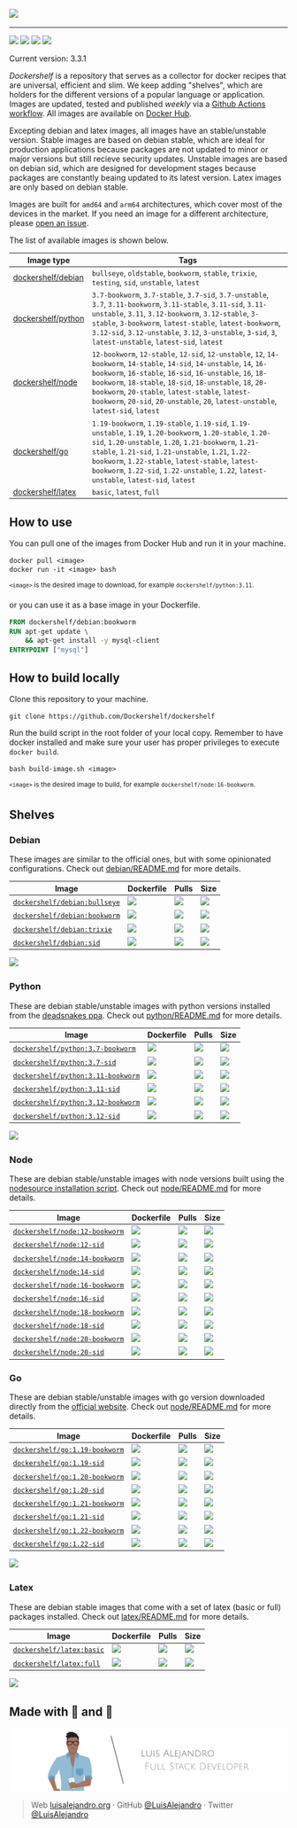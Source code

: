 ![](https://raw.githubusercontent.com/Dockershelf/dockershelf/develop/images/banner.svg)

---

[![](https://img.shields.io/github/release/Dockershelf/dockershelf.svg)](https://github.com/Dockershelf/dockershelf/releases) [![](https://img.shields.io/github/actions/workflow/status/Dockershelf/dockershelf/schedule-master.yml)](https://github.com/Dockershelf/dockershelf/actions/workflows/schedule-master.yml) [![](https://img.shields.io/discord/809504357359157288.svg?label=&logo=discord&logoColor=ffffff&color=7389D8&labelColor=6A7EC2)](https://discord.gg/4Wc7xphH5e) [![](https://cla-assistant.io/readme/badge/Dockershelf/dockershelf)](https://cla-assistant.io/Dockershelf/dockershelf)

Current version: 3.3.1

*Dockershelf* is a repository that serves as a collector for docker recipes that are universal, efficient and slim. We keep adding "shelves", which are holders for the different versions of a popular language or application. Images are updated, tested and published *weekly* via a [Github Actions workflow](https://github.com/Dockershelf/dockershelf/actions). All images are available on [Docker Hub](https://hub.docker.com/u/dockershelf).

Excepting debian and latex images, all images have an stable/unstable version. Stable images are based on debian stable, which are ideal for production applications because packages are not updated to minor or major versions but still recieve security updates. Unstable images are based on debian sid, which are designed for development stages because packages are constantly beaing updated to its latest version. Latex images are only based on debian stable.

Images are built for `amd64` and `arm64` architectures, which cover most of the devices in the market. If you need an image for a different architecture, please [open an issue](https://github.com/Dockershelf/dockershelf/issues/new).

The list of available images is shown below.

|Image type  |Tags  |
|------------|------|
|[dockershelf/debian](#debian)|`bullseye`, `oldstable`, `bookworm`, `stable`, `trixie`, `testing`, `sid`, `unstable`, `latest`|
|[dockershelf/python](#python)|`3.7-bookworm`, `3.7-stable`, `3.7-sid`, `3.7-unstable`, `3.7`, `3.11-bookworm`, `3.11-stable`, `3.11-sid`, `3.11-unstable`, `3.11`, `3.12-bookworm`, `3.12-stable`, `3-stable`, `3-bookworm`, `latest-stable`, `latest-bookworm`, `3.12-sid`, `3.12-unstable`, `3.12`, `3-unstable`, `3-sid`, `3`, `latest-unstable`, `latest-sid`, `latest`|
|[dockershelf/node](#node)|`12-bookworm`, `12-stable`, `12-sid`, `12-unstable`, `12`, `14-bookworm`, `14-stable`, `14-sid`, `14-unstable`, `14`, `16-bookworm`, `16-stable`, `16-sid`, `16-unstable`, `16`, `18-bookworm`, `18-stable`, `18-sid`, `18-unstable`, `18`, `20-bookworm`, `20-stable`, `latest-stable`, `latest-bookworm`, `20-sid`, `20-unstable`, `20`, `latest-unstable`, `latest-sid`, `latest`|
|[dockershelf/go](#go)|`1.19-bookworm`, `1.19-stable`, `1.19-sid`, `1.19-unstable`, `1.19`, `1.20-bookworm`, `1.20-stable`, `1.20-sid`, `1.20-unstable`, `1.20`, `1.21-bookworm`, `1.21-stable`, `1.21-sid`, `1.21-unstable`, `1.21`, `1.22-bookworm`, `1.22-stable`, `latest-stable`, `latest-bookworm`, `1.22-sid`, `1.22-unstable`, `1.22`, `latest-unstable`, `latest-sid`, `latest`|
|[dockershelf/latex](#latex)|`basic`, `latest`, `full`|

## How to use

You can pull one of the images from Docker Hub and run it in your machine.

```
docker pull <image>
docker run -it <image> bash
```

<sup><code>&lt;image&gt;</code> is the desired image to download, for example <code>dockershelf/python:3.11</code>.</sup>

or you can use it as a base image in your Dockerfile.

```dockerfile
FROM dockershelf/debian:bookworm
RUN apt-get update \
    && apt-get install -y mysql-client
ENTRYPOINT ["mysql"]
```

## How to build locally

Clone this repository to your machine.

```
git clone https://github.com/Dockershelf/dockershelf
```

Run the build script in the root folder of your local copy. Remember to have docker installed and make sure your user has proper privileges to execute `docker build`.

```
bash build-image.sh <image>
```

<sup><code>&lt;image&gt;</code> is the desired image to build, for example <code>dockershelf/node:16-bookworm</code>.</sup>

## Shelves

### Debian

These images are similar to the official ones, but with some opinionated configurations. Check out [debian/README.md](https://github.com/Dockershelf/dockershelf/blob/master/debian/README.md) for more details.

|Image  |Dockerfile  |Pulls   |Size  |
|-------|------------|--------|------|
|[`dockershelf/debian:bullseye`](https://hub.docker.com/r/dockershelf/debian)|[![](https://img.shields.io/badge/-Dockerfile-blue.svg?colorA=22313f&colorB=4a637b&logo=docker)](https://github.com/Dockershelf/dockershelf/blob/master/debian/bullseye/Dockerfile)|[![](https://img.shields.io/docker/pulls/dockershelf/debian?colorA=22313f&colorB=4a637b)](https://hub.docker.com/r/dockershelf/debian)|[![](https://img.shields.io/docker/image-size/dockershelf/debian/bullseye.svg?colorA=22313f&colorB=4a637b)](https://hub.docker.com/r/dockershelf/debian)|
|[`dockershelf/debian:bookworm`](https://hub.docker.com/r/dockershelf/debian)|[![](https://img.shields.io/badge/-Dockerfile-blue.svg?colorA=22313f&colorB=4a637b&logo=docker)](https://github.com/Dockershelf/dockershelf/blob/master/debian/bookworm/Dockerfile)|[![](https://img.shields.io/docker/pulls/dockershelf/debian?colorA=22313f&colorB=4a637b)](https://hub.docker.com/r/dockershelf/debian)|[![](https://img.shields.io/docker/image-size/dockershelf/debian/bookworm.svg?colorA=22313f&colorB=4a637b)](https://hub.docker.com/r/dockershelf/debian)|
|[`dockershelf/debian:trixie`](https://hub.docker.com/r/dockershelf/debian)|[![](https://img.shields.io/badge/-Dockerfile-blue.svg?colorA=22313f&colorB=4a637b&logo=docker)](https://github.com/Dockershelf/dockershelf/blob/master/debian/trixie/Dockerfile)|[![](https://img.shields.io/docker/pulls/dockershelf/debian?colorA=22313f&colorB=4a637b)](https://hub.docker.com/r/dockershelf/debian)|[![](https://img.shields.io/docker/image-size/dockershelf/debian/trixie.svg?colorA=22313f&colorB=4a637b)](https://hub.docker.com/r/dockershelf/debian)|
|[`dockershelf/debian:sid`](https://hub.docker.com/r/dockershelf/debian)|[![](https://img.shields.io/badge/-Dockerfile-blue.svg?colorA=22313f&colorB=4a637b&logo=docker)](https://github.com/Dockershelf/dockershelf/blob/master/debian/sid/Dockerfile)|[![](https://img.shields.io/docker/pulls/dockershelf/debian?colorA=22313f&colorB=4a637b)](https://hub.docker.com/r/dockershelf/debian)|[![](https://img.shields.io/docker/image-size/dockershelf/debian/sid.svg?colorA=22313f&colorB=4a637b)](https://hub.docker.com/r/dockershelf/debian)|

![](https://raw.githubusercontent.com/Dockershelf/dockershelf/develop/images/table.svg)

### Python

These are debian stable/unstable images with python versions installed from the [deadsnakes ppa](https://launchpad.net/~deadsnakes/+archive/ubuntu/ppa). Check out [python/README.md](https://github.com/Dockershelf/dockershelf/blob/master/python/README.md) for more details.

|Image  |Dockerfile  |Pulls   |Size  |
|-------|------------|--------|------|
|[`dockershelf/python:3.7-bookworm`](https://hub.docker.com/r/dockershelf/python)|[![](https://img.shields.io/badge/-Dockerfile-blue.svg?colorA=22313f&colorB=4a637b&logo=docker)](https://github.com/Dockershelf/dockershelf/blob/master/python/3.7-bookworm/Dockerfile)|[![](https://img.shields.io/docker/pulls/dockershelf/python?colorA=22313f&colorB=4a637b)](https://hub.docker.com/r/dockershelf/python)|[![](https://img.shields.io/docker/image-size/dockershelf/python/3.7-bookworm.svg?colorA=22313f&colorB=4a637b)](https://hub.docker.com/r/dockershelf/python)|
|[`dockershelf/python:3.7-sid`](https://hub.docker.com/r/dockershelf/python)|[![](https://img.shields.io/badge/-Dockerfile-blue.svg?colorA=22313f&colorB=4a637b&logo=docker)](https://github.com/Dockershelf/dockershelf/blob/master/python/3.7-sid/Dockerfile)|[![](https://img.shields.io/docker/pulls/dockershelf/python?colorA=22313f&colorB=4a637b)](https://hub.docker.com/r/dockershelf/python)|[![](https://img.shields.io/docker/image-size/dockershelf/python/3.7-sid.svg?colorA=22313f&colorB=4a637b)](https://hub.docker.com/r/dockershelf/python)|
|[`dockershelf/python:3.11-bookworm`](https://hub.docker.com/r/dockershelf/python)|[![](https://img.shields.io/badge/-Dockerfile-blue.svg?colorA=22313f&colorB=4a637b&logo=docker)](https://github.com/Dockershelf/dockershelf/blob/master/python/3.11-bookworm/Dockerfile)|[![](https://img.shields.io/docker/pulls/dockershelf/python?colorA=22313f&colorB=4a637b)](https://hub.docker.com/r/dockershelf/python)|[![](https://img.shields.io/docker/image-size/dockershelf/python/3.11-bookworm.svg?colorA=22313f&colorB=4a637b)](https://hub.docker.com/r/dockershelf/python)|
|[`dockershelf/python:3.11-sid`](https://hub.docker.com/r/dockershelf/python)|[![](https://img.shields.io/badge/-Dockerfile-blue.svg?colorA=22313f&colorB=4a637b&logo=docker)](https://github.com/Dockershelf/dockershelf/blob/master/python/3.11-sid/Dockerfile)|[![](https://img.shields.io/docker/pulls/dockershelf/python?colorA=22313f&colorB=4a637b)](https://hub.docker.com/r/dockershelf/python)|[![](https://img.shields.io/docker/image-size/dockershelf/python/3.11-sid.svg?colorA=22313f&colorB=4a637b)](https://hub.docker.com/r/dockershelf/python)|
|[`dockershelf/python:3.12-bookworm`](https://hub.docker.com/r/dockershelf/python)|[![](https://img.shields.io/badge/-Dockerfile-blue.svg?colorA=22313f&colorB=4a637b&logo=docker)](https://github.com/Dockershelf/dockershelf/blob/master/python/3.12-bookworm/Dockerfile)|[![](https://img.shields.io/docker/pulls/dockershelf/python?colorA=22313f&colorB=4a637b)](https://hub.docker.com/r/dockershelf/python)|[![](https://img.shields.io/docker/image-size/dockershelf/python/3.12-bookworm.svg?colorA=22313f&colorB=4a637b)](https://hub.docker.com/r/dockershelf/python)|
|[`dockershelf/python:3.12-sid`](https://hub.docker.com/r/dockershelf/python)|[![](https://img.shields.io/badge/-Dockerfile-blue.svg?colorA=22313f&colorB=4a637b&logo=docker)](https://github.com/Dockershelf/dockershelf/blob/master/python/3.12-sid/Dockerfile)|[![](https://img.shields.io/docker/pulls/dockershelf/python?colorA=22313f&colorB=4a637b)](https://hub.docker.com/r/dockershelf/python)|[![](https://img.shields.io/docker/image-size/dockershelf/python/3.12-sid.svg?colorA=22313f&colorB=4a637b)](https://hub.docker.com/r/dockershelf/python)|

![](https://raw.githubusercontent.com/Dockershelf/dockershelf/develop/images/table.svg)

### Node

These are debian stable/unstable images with node versions built using the [nodesource installation script](https://nodejs.org/en/download/package-manager/#debian-and-ubuntu-based-linux-distributions). Check out [node/README.md](https://github.com/Dockershelf/dockershelf/blob/master/node/README.md) for more details.

|Image  |Dockerfile  |Pulls   |Size  |
|-------|------------|--------|------|
|[`dockershelf/node:12-bookworm`](https://hub.docker.com/r/dockershelf/node)|[![](https://img.shields.io/badge/-Dockerfile-blue.svg?colorA=22313f&colorB=4a637b&logo=docker)](https://github.com/Dockershelf/dockershelf/blob/master/node/12-bookworm/Dockerfile)|[![](https://img.shields.io/docker/pulls/dockershelf/node?colorA=22313f&colorB=4a637b)](https://hub.docker.com/r/dockershelf/node)|[![](https://img.shields.io/docker/image-size/dockershelf/node/12-bookworm.svg?colorA=22313f&colorB=4a637b)](https://hub.docker.com/r/dockershelf/node)|
|[`dockershelf/node:12-sid`](https://hub.docker.com/r/dockershelf/node)|[![](https://img.shields.io/badge/-Dockerfile-blue.svg?colorA=22313f&colorB=4a637b&logo=docker)](https://github.com/Dockershelf/dockershelf/blob/master/node/12-sid/Dockerfile)|[![](https://img.shields.io/docker/pulls/dockershelf/node?colorA=22313f&colorB=4a637b)](https://hub.docker.com/r/dockershelf/node)|[![](https://img.shields.io/docker/image-size/dockershelf/node/12-sid.svg?colorA=22313f&colorB=4a637b)](https://hub.docker.com/r/dockershelf/node)|
|[`dockershelf/node:14-bookworm`](https://hub.docker.com/r/dockershelf/node)|[![](https://img.shields.io/badge/-Dockerfile-blue.svg?colorA=22313f&colorB=4a637b&logo=docker)](https://github.com/Dockershelf/dockershelf/blob/master/node/14-bookworm/Dockerfile)|[![](https://img.shields.io/docker/pulls/dockershelf/node?colorA=22313f&colorB=4a637b)](https://hub.docker.com/r/dockershelf/node)|[![](https://img.shields.io/docker/image-size/dockershelf/node/14-bookworm.svg?colorA=22313f&colorB=4a637b)](https://hub.docker.com/r/dockershelf/node)|
|[`dockershelf/node:14-sid`](https://hub.docker.com/r/dockershelf/node)|[![](https://img.shields.io/badge/-Dockerfile-blue.svg?colorA=22313f&colorB=4a637b&logo=docker)](https://github.com/Dockershelf/dockershelf/blob/master/node/14-sid/Dockerfile)|[![](https://img.shields.io/docker/pulls/dockershelf/node?colorA=22313f&colorB=4a637b)](https://hub.docker.com/r/dockershelf/node)|[![](https://img.shields.io/docker/image-size/dockershelf/node/14-sid.svg?colorA=22313f&colorB=4a637b)](https://hub.docker.com/r/dockershelf/node)|
|[`dockershelf/node:16-bookworm`](https://hub.docker.com/r/dockershelf/node)|[![](https://img.shields.io/badge/-Dockerfile-blue.svg?colorA=22313f&colorB=4a637b&logo=docker)](https://github.com/Dockershelf/dockershelf/blob/master/node/16-bookworm/Dockerfile)|[![](https://img.shields.io/docker/pulls/dockershelf/node?colorA=22313f&colorB=4a637b)](https://hub.docker.com/r/dockershelf/node)|[![](https://img.shields.io/docker/image-size/dockershelf/node/16-bookworm.svg?colorA=22313f&colorB=4a637b)](https://hub.docker.com/r/dockershelf/node)|
|[`dockershelf/node:16-sid`](https://hub.docker.com/r/dockershelf/node)|[![](https://img.shields.io/badge/-Dockerfile-blue.svg?colorA=22313f&colorB=4a637b&logo=docker)](https://github.com/Dockershelf/dockershelf/blob/master/node/16-sid/Dockerfile)|[![](https://img.shields.io/docker/pulls/dockershelf/node?colorA=22313f&colorB=4a637b)](https://hub.docker.com/r/dockershelf/node)|[![](https://img.shields.io/docker/image-size/dockershelf/node/16-sid.svg?colorA=22313f&colorB=4a637b)](https://hub.docker.com/r/dockershelf/node)|
|[`dockershelf/node:18-bookworm`](https://hub.docker.com/r/dockershelf/node)|[![](https://img.shields.io/badge/-Dockerfile-blue.svg?colorA=22313f&colorB=4a637b&logo=docker)](https://github.com/Dockershelf/dockershelf/blob/master/node/18-bookworm/Dockerfile)|[![](https://img.shields.io/docker/pulls/dockershelf/node?colorA=22313f&colorB=4a637b)](https://hub.docker.com/r/dockershelf/node)|[![](https://img.shields.io/docker/image-size/dockershelf/node/18-bookworm.svg?colorA=22313f&colorB=4a637b)](https://hub.docker.com/r/dockershelf/node)|
|[`dockershelf/node:18-sid`](https://hub.docker.com/r/dockershelf/node)|[![](https://img.shields.io/badge/-Dockerfile-blue.svg?colorA=22313f&colorB=4a637b&logo=docker)](https://github.com/Dockershelf/dockershelf/blob/master/node/18-sid/Dockerfile)|[![](https://img.shields.io/docker/pulls/dockershelf/node?colorA=22313f&colorB=4a637b)](https://hub.docker.com/r/dockershelf/node)|[![](https://img.shields.io/docker/image-size/dockershelf/node/18-sid.svg?colorA=22313f&colorB=4a637b)](https://hub.docker.com/r/dockershelf/node)|
|[`dockershelf/node:20-bookworm`](https://hub.docker.com/r/dockershelf/node)|[![](https://img.shields.io/badge/-Dockerfile-blue.svg?colorA=22313f&colorB=4a637b&logo=docker)](https://github.com/Dockershelf/dockershelf/blob/master/node/20-bookworm/Dockerfile)|[![](https://img.shields.io/docker/pulls/dockershelf/node?colorA=22313f&colorB=4a637b)](https://hub.docker.com/r/dockershelf/node)|[![](https://img.shields.io/docker/image-size/dockershelf/node/20-bookworm.svg?colorA=22313f&colorB=4a637b)](https://hub.docker.com/r/dockershelf/node)|
|[`dockershelf/node:20-sid`](https://hub.docker.com/r/dockershelf/node)|[![](https://img.shields.io/badge/-Dockerfile-blue.svg?colorA=22313f&colorB=4a637b&logo=docker)](https://github.com/Dockershelf/dockershelf/blob/master/node/20-sid/Dockerfile)|[![](https://img.shields.io/docker/pulls/dockershelf/node?colorA=22313f&colorB=4a637b)](https://hub.docker.com/r/dockershelf/node)|[![](https://img.shields.io/docker/image-size/dockershelf/node/20-sid.svg?colorA=22313f&colorB=4a637b)](https://hub.docker.com/r/dockershelf/node)|

### Go

These are debian stable/unstable images with go version downloaded directly from the [official website](https://go.dev/dl/). Check out [node/README.md](https://github.com/Dockershelf/dockershelf/blob/master/go/README.md) for more details.

|Image  |Dockerfile  |Pulls   |Size  |
|-------|------------|--------|------|
|[`dockershelf/go:1.19-bookworm`](https://hub.docker.com/r/dockershelf/go)|[![](https://img.shields.io/badge/-Dockerfile-blue.svg?colorA=22313f&colorB=4a637b&logo=docker)](https://github.com/Dockershelf/dockershelf/blob/master/go/1.19-bookworm/Dockerfile)|[![](https://img.shields.io/docker/pulls/dockershelf/go?colorA=22313f&colorB=4a637b)](https://hub.docker.com/r/dockershelf/go)|[![](https://img.shields.io/docker/image-size/dockershelf/go/1.19-bookworm.svg?colorA=22313f&colorB=4a637b)](https://hub.docker.com/r/dockershelf/go)|
|[`dockershelf/go:1.19-sid`](https://hub.docker.com/r/dockershelf/go)|[![](https://img.shields.io/badge/-Dockerfile-blue.svg?colorA=22313f&colorB=4a637b&logo=docker)](https://github.com/Dockershelf/dockershelf/blob/master/go/1.19-sid/Dockerfile)|[![](https://img.shields.io/docker/pulls/dockershelf/go?colorA=22313f&colorB=4a637b)](https://hub.docker.com/r/dockershelf/go)|[![](https://img.shields.io/docker/image-size/dockershelf/go/1.19-sid.svg?colorA=22313f&colorB=4a637b)](https://hub.docker.com/r/dockershelf/go)|
|[`dockershelf/go:1.20-bookworm`](https://hub.docker.com/r/dockershelf/go)|[![](https://img.shields.io/badge/-Dockerfile-blue.svg?colorA=22313f&colorB=4a637b&logo=docker)](https://github.com/Dockershelf/dockershelf/blob/master/go/1.20-bookworm/Dockerfile)|[![](https://img.shields.io/docker/pulls/dockershelf/go?colorA=22313f&colorB=4a637b)](https://hub.docker.com/r/dockershelf/go)|[![](https://img.shields.io/docker/image-size/dockershelf/go/1.20-bookworm.svg?colorA=22313f&colorB=4a637b)](https://hub.docker.com/r/dockershelf/go)|
|[`dockershelf/go:1.20-sid`](https://hub.docker.com/r/dockershelf/go)|[![](https://img.shields.io/badge/-Dockerfile-blue.svg?colorA=22313f&colorB=4a637b&logo=docker)](https://github.com/Dockershelf/dockershelf/blob/master/go/1.20-sid/Dockerfile)|[![](https://img.shields.io/docker/pulls/dockershelf/go?colorA=22313f&colorB=4a637b)](https://hub.docker.com/r/dockershelf/go)|[![](https://img.shields.io/docker/image-size/dockershelf/go/1.20-sid.svg?colorA=22313f&colorB=4a637b)](https://hub.docker.com/r/dockershelf/go)|
|[`dockershelf/go:1.21-bookworm`](https://hub.docker.com/r/dockershelf/go)|[![](https://img.shields.io/badge/-Dockerfile-blue.svg?colorA=22313f&colorB=4a637b&logo=docker)](https://github.com/Dockershelf/dockershelf/blob/master/go/1.21-bookworm/Dockerfile)|[![](https://img.shields.io/docker/pulls/dockershelf/go?colorA=22313f&colorB=4a637b)](https://hub.docker.com/r/dockershelf/go)|[![](https://img.shields.io/docker/image-size/dockershelf/go/1.21-bookworm.svg?colorA=22313f&colorB=4a637b)](https://hub.docker.com/r/dockershelf/go)|
|[`dockershelf/go:1.21-sid`](https://hub.docker.com/r/dockershelf/go)|[![](https://img.shields.io/badge/-Dockerfile-blue.svg?colorA=22313f&colorB=4a637b&logo=docker)](https://github.com/Dockershelf/dockershelf/blob/master/go/1.21-sid/Dockerfile)|[![](https://img.shields.io/docker/pulls/dockershelf/go?colorA=22313f&colorB=4a637b)](https://hub.docker.com/r/dockershelf/go)|[![](https://img.shields.io/docker/image-size/dockershelf/go/1.21-sid.svg?colorA=22313f&colorB=4a637b)](https://hub.docker.com/r/dockershelf/go)|
|[`dockershelf/go:1.22-bookworm`](https://hub.docker.com/r/dockershelf/go)|[![](https://img.shields.io/badge/-Dockerfile-blue.svg?colorA=22313f&colorB=4a637b&logo=docker)](https://github.com/Dockershelf/dockershelf/blob/master/go/1.22-bookworm/Dockerfile)|[![](https://img.shields.io/docker/pulls/dockershelf/go?colorA=22313f&colorB=4a637b)](https://hub.docker.com/r/dockershelf/go)|[![](https://img.shields.io/docker/image-size/dockershelf/go/1.22-bookworm.svg?colorA=22313f&colorB=4a637b)](https://hub.docker.com/r/dockershelf/go)|
|[`dockershelf/go:1.22-sid`](https://hub.docker.com/r/dockershelf/go)|[![](https://img.shields.io/badge/-Dockerfile-blue.svg?colorA=22313f&colorB=4a637b&logo=docker)](https://github.com/Dockershelf/dockershelf/blob/master/go/1.22-sid/Dockerfile)|[![](https://img.shields.io/docker/pulls/dockershelf/go?colorA=22313f&colorB=4a637b)](https://hub.docker.com/r/dockershelf/go)|[![](https://img.shields.io/docker/image-size/dockershelf/go/1.22-sid.svg?colorA=22313f&colorB=4a637b)](https://hub.docker.com/r/dockershelf/go)|

![](https://raw.githubusercontent.com/Dockershelf/dockershelf/develop/images/table.svg)

### Latex

These are debian stable images that come with a set of latex (basic or full) packages installed. Check out [latex/README.md](https://github.com/Dockershelf/dockershelf/blob/master/latex/README.md) for more details.

|Image  |Dockerfile  |Pulls   |Size  |
|-------|------------|--------|------|
|[`dockershelf/latex:basic`](https://hub.docker.com/r/dockershelf/latex)|[![](https://img.shields.io/badge/-Dockerfile-blue.svg?colorA=22313f&colorB=4a637b&logo=docker)](https://github.com/Dockershelf/dockershelf/blob/master/latex/basic/Dockerfile)|[![](https://img.shields.io/docker/pulls/dockershelf/latex?colorA=22313f&colorB=4a637b)](https://hub.docker.com/r/dockershelf/latex)|[![](https://img.shields.io/docker/image-size/dockershelf/latex/basic.svg?colorA=22313f&colorB=4a637b)](https://hub.docker.com/r/dockershelf/latex)|
|[`dockershelf/latex:full`](https://hub.docker.com/r/dockershelf/latex)|[![](https://img.shields.io/badge/-Dockerfile-blue.svg?colorA=22313f&colorB=4a637b&logo=docker)](https://github.com/Dockershelf/dockershelf/blob/master/latex/full/Dockerfile)|[![](https://img.shields.io/docker/pulls/dockershelf/latex?colorA=22313f&colorB=4a637b)](https://hub.docker.com/r/dockershelf/latex)|[![](https://img.shields.io/docker/image-size/dockershelf/latex/full.svg?colorA=22313f&colorB=4a637b)](https://hub.docker.com/r/dockershelf/latex)|

![](https://raw.githubusercontent.com/Dockershelf/dockershelf/develop/images/table.svg)

## Made with 💖 and 🍔

![Banner](https://raw.githubusercontent.com/Dockershelf/dockershelf/develop/images/author-banner.svg)

> Web [luisalejandro.org](http://luisalejandro.org/) · GitHub [@LuisAlejandro](https://github.com/LuisAlejandro) · Twitter [@LuisAlejandro](https://twitter.com/LuisAlejandro)